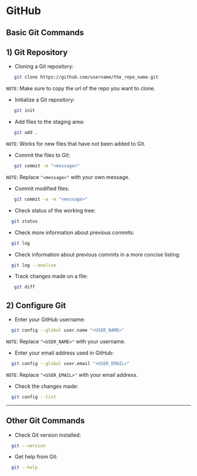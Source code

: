 # GitHub 
## Basic Git Commands
## 1) Git Repository
- Cloning a Git repository:
```sh
   git clone https://github.com/username/the_repo_name.git
```
   `NOTE`: Make sure to copy the url of the repo you want to clone.
- Initialize a Git repository:
```sh
   git init 
```
- Add files to the staging area:
```sh
   git add .
```
   `NOTE`: Works for new files that have not been added to Git.
- Commit the files to Git:
```sh
   git commit -m "<message>"
```
   `NOTE`: Replace `"<message>"` with your own message.
- Commit modified files:
```sh
   git commit -a -m "<message>"
```
- Check status of the working tree:
```sh
  git status
```
- Check more information about previous commits:
```sh
  git log
```
- Check information about previous commits in a more concise listing:
```sh
  git log --oneline
```
- Track changes made on a file:
```sh
   git diff
```

## 2) Configure Git 
- Enter your GitHub username:
```sh
  git config --global user.name "<USER_NAME>"
```
 `NOTE`: Replace `"<USER_NAME>"` with your username.
  
- Enter your email address used in GitHub:
```sh
  git config --global user.email "<USER_EMAIL>"
```
 `NOTE`: Replace `"<USER_EMAIL>"` with your email address.
- Check the changes made:
```sh
  git config --list
```
- - -  
## Other Git Commands
- Check Git version installed:
```sh
  git --version
```
- Get help from Git:
```sh
  git --help
```
